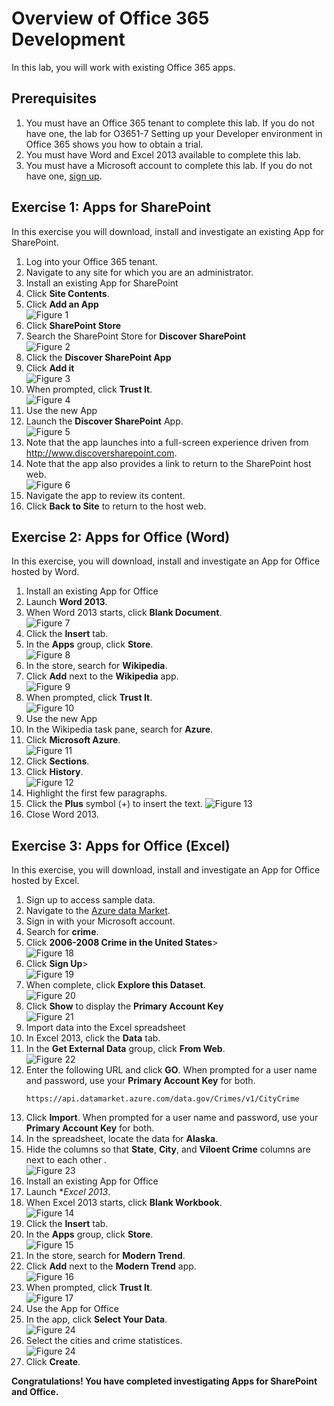 # Overview of Office 365 Development
In this lab, you will work with existing Office 365 apps.

## Prerequisites
1. You must have an Office 365 tenant to complete this lab. If you do not have one, the lab for O3651-7 Setting up your Developer environment in Office 365 shows you how to obtain a trial.
2. You must have Word and Excel 2013 available to complete this lab.
3. You must have a Microsoft account to complete this lab. If you do not have one, [sign up](https://signup.live.com/signup.aspx?lic=1).

## Exercise 1: Apps for SharePoint 
In this exercise you will download, install and investigate an existing App for SharePoint.

1. Log into your Office 365 tenant.
  1. Navigate to any site for which you are an administrator.
2. Install an existing App for SharePoint
  1. Click **Site Contents**.
  2. Click **Add an App**<br/>
     ![](Images/01.png?raw=true "Figure 1")
  3. Click **SharePoint Store**
  4. Search the SharePoint Store for **Discover SharePoint**<br/>
     ![](Images/02.png?raw=true "Figure 2")
  5. Click the **Discover SharePoint App**
  6. Click **Add it**<br/>
     ![](Images/03.png?raw=true "Figure 3")
  7. When prompted, click **Trust It**.<br/>
     ![](Images/04.png?raw=true "Figure 4")
3. Use the new App
  1. Launch the **Discover SharePoint** App.<br/>
     ![](Images/05.png?raw=true "Figure 5")
  2. Note that the app launches into a full-screen experience driven from http://www.discoversharepoint.com.
  3. Note that the app also provides a link to return to the SharePoint host web.<br/>
     ![](Images/06.png?raw=true "Figure 6")
  4. Navigate the app to review its content.
  5. Click **Back to Site** to return to the host web.

## Exercise 2: Apps for Office (Word)
In this exercise, you will download, install and investigate an App for Office hosted by Word.

1. Install an existing App for Office
  1. Launch **Word 2013**.
  2. When Word 2013 starts, click **Blank Document**.<br/>
     ![](Images/07.png?raw=true "Figure 7")
  3. Click the **Insert** tab.
  4. In the **Apps** group, click **Store**.<br/>
     ![](Images/08.png?raw=true "Figure 8")
  5. In the store, search for **Wikipedia**.
  6. Click **Add** next to the **Wikipedia** app.<br/>
     ![](Images/09.png?raw=true "Figure 9")
  7. When prompted, click **Trust It**.<br/>
     ![](Images/10.png?raw=true "Figure 10")
2. Use the new App
  1. In the Wikipedia task pane, search for **Azure**.
  2. Click **Microsoft Azure**.<br/>
     ![](Images/11.png?raw=true "Figure 11")
  3. Click **Sections**.
  4. Click **History**.<br/>
     ![](Images/12.png?raw=true "Figure 12")
  5. Highlight the first few paragraphs.
  6. Click the **Plus** symbol (+) to insert the text.
     ![](Images/13.png?raw=true "Figure 13")
3. Close Word 2013.

## Exercise 3: Apps for Office (Excel)
In this exercise, you will download, install and investigate an App for Office hosted by Excel.

1. Sign up to access sample data.
  1. Navigate to the [Azure data Market](https://datamarket.azure.com).
  2. Sign in with your Microsoft account.
  3. Search for **crime**.
  4. Click **2006-2008 Crime in the United States**><br/>
     ![](Images/18.png?raw=true "Figure 18")
  5. Click **Sign Up**><br/>
     ![](Images/19.png?raw=true "Figure 19")
  6. When complete, click **Explore this Dataset**.<br/>
     ![](Images/20.png?raw=true "Figure 20")
  7. Click **Show** to display the **Primary Account Key**<br/>
     ![](Images/21.png?raw=true "Figure 21")
2. Import data into the Excel spreadsheet
  1. In Excel 2013, click the **Data** tab.
  2. In the **Get External Data** group, click **From Web**.<br/>
     ![](Images/22.png?raw=true "Figure 22")
  3. Enter the following URL  and click **GO**. When prompted for a user name and password, use your **Primary Account Key** for both.
     ```
     https://api.datamarket.azure.com/data.gov/Crimes/v1/CityCrime
     ```
  4. Click **Import**. When prompted for a user name and password, use your **Primary Account Key** for both.
  5. In the spreadsheet, locate the data for **Alaska**.
  6. Hide the columns so that **State**, **City**, and **Viloent Crime** columns are next to each other . <br/>
     ![](Images/23.png?raw=true "Figure 23")
3. Install an existing App for Office
  1. Launch **Excel 2013*.
  2. When Excel 2013 starts, click **Blank Workbook**.<br/>
     ![](Images/14.png?raw=true "Figure 14")
  3. Click the **Insert** tab.
  4. In the **Apps** group, click **Store**.<br/>
     ![](Images/08.png?raw=true "Figure 15")
  5. In the store, search for **Modern Trend**.
  6. Click **Add** next to the **Modern Trend** app.<br/>
     ![](Images/16.png?raw=true "Figure 16")
  7. When prompted, click **Trust It**.<br/>
     ![](Images/17.png?raw=true "Figure 17")
4. Use the App for Office
  1. In the app, click **Select Your Data**. <br/>
     ![](Images/24.png?raw=true "Figure 24")
  2. Select the cities and crime statistices.<br/>
     ![](Images/24.png?raw=true "Figure 24")
  3. Click **Create**.

**Congratulations! You have completed investigating Apps for SharePoint and Office.**

